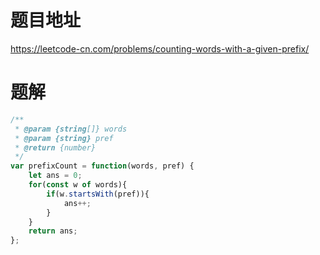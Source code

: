 # 题目地址
https://leetcode-cn.com/problems/counting-words-with-a-given-prefix/

# 题解
```js
/**
 * @param {string[]} words
 * @param {string} pref
 * @return {number}
 */
var prefixCount = function(words, pref) {
    let ans = 0;
    for(const w of words){
        if(w.startsWith(pref)){
            ans++;
        }
    }
    return ans;
};
```